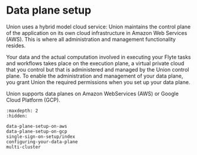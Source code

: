 # Data plane setup

Union uses a hybrid model cloud service: Union maintains the control plane of the application on its own cloud infrastructure in Amazon Web Services (AWS).
This is where all administration and management functionality resides.

Your data and the actual computation involved in executing your Flyte tasks and workflows takes place on the execution plane, a virtual private cloud that you control but that is administered and managed by the Union control plane.
To enable the administration and management of your data plane, you grant Union the required permissions when you set up your data plane.

Union supports data planes on Amazon WebServices (AWS) or Google Cloud Platform (GCP).

```{toctree}
:maxdepth: 2
:hidden:

data-plane-setup-on-aws
data-plane-setup-on-gcp
single-sign-on-setup/index
configuring-your-data-plane
multi-cluster
```
